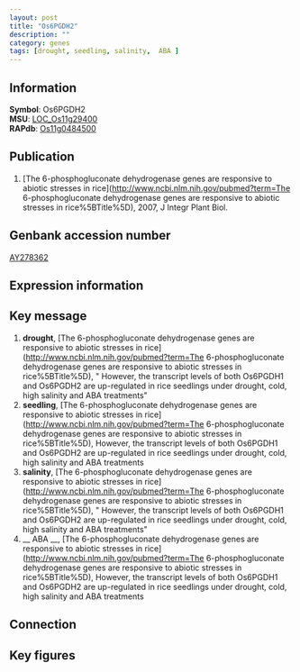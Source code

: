 ```yaml
---
layout: post
title: "Os6PGDH2"
description: ""
category: genes
tags: [drought, seedling, salinity,  ABA ]
---
```


## Information
__Symbol__: Os6PGDH2  
__MSU__: [LOC_Os11g29400](http://rice.plantbiology.msu.edu/cgi-bin/ORF_infopage.cgi?orf=LOC_Os11g29400)  
__RAPdb__: [Os11g0484500](http://rapdb.dna.affrc.go.jp/viewer/gbrowse_details/irgsp1?name=Os11g0484500)  

## Publication
1. [The 6-phosphogluconate dehydrogenase genes are responsive to abiotic stresses in rice](http://www.ncbi.nlm.nih.gov/pubmed?term=The 6-phosphogluconate dehydrogenase genes are responsive to abiotic stresses in rice%5BTitle%5D), 2007, J Integr Plant Biol.

## Genbank accession number
[AY278362](http://www.ncbi.nlm.nih.gov/nuccore/AY278362)  

## Expression information

## Key message
1. __drought__, [The 6-phosphogluconate dehydrogenase genes are responsive to abiotic stresses in rice](http://www.ncbi.nlm.nih.gov/pubmed?term=The 6-phosphogluconate dehydrogenase genes are responsive to abiotic stresses in rice%5BTitle%5D), " However, the transcript levels of both Os6PGDH1 and Os6PGDH2 are up-regulated in rice seedlings under drought, cold, high salinity and ABA treatments"
2. __seedling__, [The 6-phosphogluconate dehydrogenase genes are responsive to abiotic stresses in rice](http://www.ncbi.nlm.nih.gov/pubmed?term=The 6-phosphogluconate dehydrogenase genes are responsive to abiotic stresses in rice%5BTitle%5D),  However, the transcript levels of both Os6PGDH1 and Os6PGDH2 are up-regulated in rice seedlings under drought, cold, high salinity and ABA treatments
3. __salinity__, [The 6-phosphogluconate dehydrogenase genes are responsive to abiotic stresses in rice](http://www.ncbi.nlm.nih.gov/pubmed?term=The 6-phosphogluconate dehydrogenase genes are responsive to abiotic stresses in rice%5BTitle%5D), " However, the transcript levels of both Os6PGDH1 and Os6PGDH2 are up-regulated in rice seedlings under drought, cold, high salinity and ABA treatments"
4. __ ABA __, [The 6-phosphogluconate dehydrogenase genes are responsive to abiotic stresses in rice](http://www.ncbi.nlm.nih.gov/pubmed?term=The 6-phosphogluconate dehydrogenase genes are responsive to abiotic stresses in rice%5BTitle%5D),  However, the transcript levels of both Os6PGDH1 and Os6PGDH2 are up-regulated in rice seedlings under drought, cold, high salinity and ABA treatments

## Connection

## Key figures


